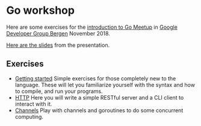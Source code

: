 # Go workshop

Here are some exercises for the
[introduction to Go Meetup](https://www.meetup.com/en-AU/GDGBergen/events/256387761/)
in [Google Developer Group Bergen](https://www.meetup.com/en-AU/GDGBergen/)
November 2018.

[Here are the slides](https://docs.google.com/presentation/d/e/2PACX-1vSZ2-G-EkLxEfGMurk2_whFXN3qKT3WhRM9Hw3pjE_K3i0JCDOBDF0wLgW1m36UooNgtIK9W-WRlMvS/pub?start=false&loop=false&delayms=15000)
from the presentation.

## Exercises

* [Getting started](getting-started) Simple exercises for those completely
  new to the language. These will let you familiarize yourself with the
  syntax and how to compile, and run your programs.
* [HTTP](http) Here you will write a simple RESTful server and a CLI client
  to interact with it.
* [Channels](channels) Play with channels and goroutines to do some concurrent computing.
